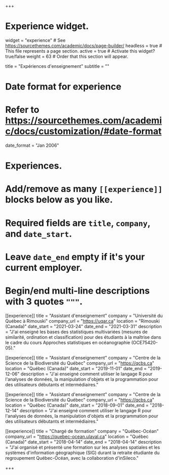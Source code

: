 +++
# Experience widget.
widget = "experience"  # See https://sourcethemes.com/academic/docs/page-builder/
headless = true  # This file represents a page section.
active = true  # Activate this widget? true/false
weight = 63  # Order that this section will appear.

title = "Expériences d'enseignement"
subtitle = ""

# Date format for experience
#   Refer to https://sourcethemes.com/academic/docs/customization/#date-format
date_format = "Jan 2006"

# Experiences.
#   Add/remove as many `[[experience]]` blocks below as you like.
#   Required fields are `title`, `company`, and `date_start`.
#   Leave `date_end` empty if it's your current employer.
#   Begin/end multi-line descriptions with 3 quotes `"""`.
[[experience]]
  title = "Assistant d'enseignement"
  company = "Université du Québec à Rimouski"
  company_url = "https://uqar.ca"
  location = "Rimouski (Canada)"
  date_start = "2021-03-24"
  date_end = "2021-03-31"
  description = "J'ai enseigné les bases des statistiques multivariées (mesures de similarité, ordination et classification) pour des étudiants à la maîtrise dans le cadre du cours Approches statistiques en océanographie (OCE75420-05)."

[[experience]]
  title = "Assistant d'enseignement"
  company = "Centre de la Science de la Biodiversité du Québec"
  company_url = "https://qcbs.ca"
  location = "Québec (Canada)"
  date_start = "2019-11-01"
  date_end = "2019-12-06"
  description = "J'ai enseigné comment utiliser le langage R pour l'analyses de données, la manipulation d'objets et la programmation pour des utilisateurs débutants et intermédiaires."

[[experience]]
  title = "Assistant d'enseignement"
  company = "Centre de la Science de la Biodiversité du Québec"
  company_url = "https://qcbs.ca"
  location = "Québec (Canada)"
  date_start = "2018-09-01"
  date_end = "2018-12-14"
  description = "J'ai enseigné comment utiliser le langage R pour l'analyses de données, la manipulation d'objets et la programmation pour des utilisateurs débutants et intermédiaires."

[[experience]]
  title = "Chargé de formation"
  company = "Québec-Océan"
  company_url = "https://quebec-ocean.ulaval.ca"
  location = "Québec (Canada)"
  date_start = "2018-04-14"
  date_end = "2018-04-14"
  description = "J'ai organisé et présenté une formation sur les analyses spatiales et les systèmes d'information géographique (SIG) durant la retraite étudiante du regroupement Québec-Océan, avec la collaboration d'inSileco."

+++
